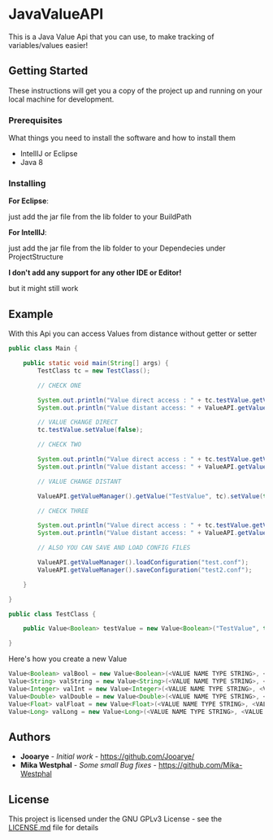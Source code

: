 # JavaValueAPI


This is a Java Value Api that you can use, to make tracking of variables/values easier!

## Getting Started

These instructions will get you a copy of the project up and running on your local machine for development.

### Prerequisites

What things you need to install the software and how to install them

* IntellIJ or Eclipse
* Java 8

### Installing

**For Eclipse**:

just add the jar file from the lib folder to your BuildPath

**For IntellIJ**:

just add the jar file from the lib folder to your Dependecies under ProjectStructure

**I don't add any support for any other IDE or Editor!**

but it might still work

## Example

With this Api you can access Values from distance without getter or setter

```java
public class Main {

	public static void main(String[] args) {
		TestClass tc = new TestClass();

		// CHECK ONE

		System.out.println("Value direct access : " + tc.testValue.getValue()); // Should return true
		System.out.println("Value distant access: " + ValueAPI.getValueManager().getValue("TestValue", tc).getValue()); // Should also return true

		// VALUE CHANGE DIRECT
		tc.testValue.setValue(false);

		// CHECK TWO

		System.out.println("Value direct access : " + tc.testValue.getValue()); // Should return false
		System.out.println("Value distant access: " + ValueAPI.getValueManager().getValue("TestValue", tc).getValue()); // Should also return false

		// VALUE CHANGE DISTANT

		ValueAPI.getValueManager().getValue("TestValue", tc).setValue(true);

		// CHECK THREE

		System.out.println("Value direct access : " + tc.testValue.getValue()); // Should again return true
		System.out.println("Value distant access: " + ValueAPI.getValueManager().getValue("TestValue", tc).getValue()); // Should also return true

		// ALSO YOU CAN SAVE AND LOAD CONFIG FILES

		ValueAPI.getValueManager().loadConfiguration("test.conf");
		ValueAPI.getValueManager().saveConfiguration("test2.conf");

	}

}

```

```java
public class TestClass {

	public Value<Boolean> testValue = new Value<Boolean>("TestValue", this, true);

}
```

Here's how you create a new Value

```java
Value<Boolean> valBool = new Value<Boolean>(<VALUE NAME TYPE STRING>, <VALUE PARENT>, <VALUE TYPE BOOLEAN>);
Value<String> valString = new Value<String>(<VALUE NAME TYPE STRING>, <VALUE PARENT>, <VALUE TYPE STRING>);
Value<Integer> valInt = new Value<Integer>(<VALUE NAME TYPE STRING>, <VALUE PARENT>, <VALUE TYPE INTEGER>, <MINVAL TYPE INTEGER>, <MAXVAL TYPE INTEGER>);
Value<Double> valDouble = new Value<Double>(<VALUE NAME TYPE STRING>, <VALUE PARENT>, <VALUE TYPE DOUBLE>, <MINVAL TYPE DOUBLE>, <MAXVAL TYPE DOUBLE>);
Value<Float> valFloat = new Value<Float>(<VALUE NAME TYPE STRING>, <VALUE PARENT>, <VALUE TYPE FLOAT>, <MINVAL TYPE FLOAT>, <MAXVAL TYPE FLOAT>);
Value<Long> valLong = new Value<Long>(<VALUE NAME TYPE STRING>, <VALUE PARENT>, <VALUE TYPE LONG>, <MINVAL TYPE LONG>, <MAXVAL TYPE LONG>);
```

## Authors

* **Jooarye** - *Initial work* - https://github.com/Jooarye/
* **Mika Westphal** - *Some small Bug fixes* - https://github.com/Mika-Westphal

## License

This project is licensed under the GNU GPLv3 License - see the [LICENSE.md](LICENSE.md) file for details
